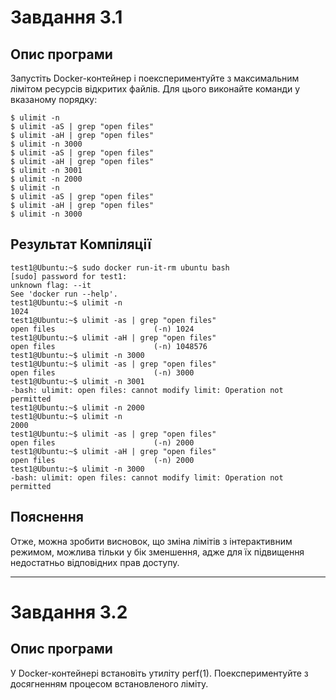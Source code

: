 # Завдання 3.1
## Опис програми 
Запустіть Docker-контейнер і поекспериментуйте з максимальним лімітом ресурсів відкритих файлів. Для цього виконайте команди у вказаному порядку:
```text
$ ulimit -n
$ ulimit -aS | grep "open files"
$ ulimit -aH | grep "open files"
$ ulimit -n 3000
$ ulimit -aS | grep "open files"
$ ulimit -aH | grep "open files"
$ ulimit -n 3001
$ ulimit -n 2000
$ ulimit -n
$ ulimit -aS | grep "open files"
$ ulimit -aH | grep "open files"
$ ulimit -n 3000
```
## Результат Компіляції 
```text
test1@Ubuntu:~$ sudo docker run-it-rm ubuntu bash 
[sudo] password for test1: 
unknown flag: --it 
See 'docker run --help'. 
test1@Ubuntu:~$ ulimit -n 
1024 
test1@Ubuntu:~$ ulimit -as | grep "open files" 
open files                      (-n) 1024 
test1@Ubuntu:~$ ulimit -aH | grep "open files" 
open files                      (-n) 1048576 
test1@Ubuntu:~$ ulimit -n 3000 
test1@Ubuntu:~$ ulimit -as | grep "open files" 
open files                      (-n) 3000 
test1@Ubuntu:~$ ulimit -n 3001 
-bash: ulimit: open files: cannot modify limit: Operation not permitted 
test1@Ubuntu:~$ ulimit -n 2000 
test1@Ubuntu:~$ ulimit -n 
2000 
test1@Ubuntu:~$ ulimit -as | grep "open files" 
open files                      (-n) 2000 
test1@Ubuntu:~$ ulimit -aH | grep "open files" 
open files                      (-n) 2000 
test1@Ubuntu:~$ ulimit -n 3000 
-bash: ulimit: open files: cannot modify limit: Operation not permitted 
```
## Пояснення 
Отже, можна зробити висновок, що зміна лімітів з інтерактивним режимом, можлива тільки у бік зменшення, адже для їх підвищення недостатньо відповідних прав доступу.

---
# Завдання 3.2 
## Опис програми
У Docker-контейнері встановіть утиліту perf(1). Поекспериментуйте з досягненням процесом встановленого ліміту.



